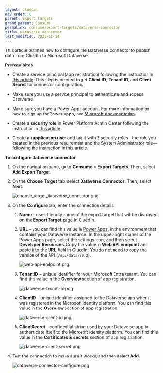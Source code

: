 ```yaml
---
layout: cluedin
nav_order: 6
parent: Export targets
grand_parent: Consume
permalink: consume/export-targets/dataverse-connector
title: Dataverse connector
last_modified: 2025-01-14
---
```


This article outlines how to configure the Dataverse connector to publish data from CluedIn to Microsoft Dataverse.

**Prerequisites:** 

- Create a service principal (app registration) following the instruction in [this article](/consume/export-targets/create-service-principal). This step is needed to get **Client ID**, **Tenant ID**, and **Client Secret** for connector configuration.

- Make sure you use a service principal to authenticate and access Dataverse.

- Make sure you have a Power Apps account. For more information on how to sign up for Power Apps, see [Microsoft documentation](https://learn.microsoft.com/en-us/power-apps/maker/signup-for-powerapps).

- Create a **security role** in Power Platform Admin Center following the instruction in [this article](/consume/export-targets/create-security-role).

- Create an **application user** and tag it with 2 security roles—the role you created in the previous requirement and the System Administrator role—following the instruction in [this article](/consume/export-targets/create-application-user).

**To configure Dataverse connector**

1. On the navigation pane, go to **Consume** > **Export Targets**. Then, select **Add Export Target**.

1. On the **Choose Target** tab, select **Dataverse Connector**. Then, select **Next**.

    ![choose_target_dataverse_connector.png](../../assets/images/consume/export-targets/choose_target_dataverse_connector.png)

1. On the **Configure** tab, enter the connection details:

    1. **Name** – user-friendly name of the export target that will be displayed on the **Export Target** page in CluedIn.

    1. **URL** – you can find this value in [Power Apps](https://make.powerapps.com/), in the environment that contains your Dataverse instance. In the upper-right corner of the Power Apps page, select the settings icon, and then select **Developer Resources**. Copy the value in **Web API endpoint** and paste it to the **URL** field in CluedIn. You do not need to copy the version of the API (`/api/data/v9.2`).

        ![web-api-endpoint.png](../../assets/images/consume/export-targets/web-api-endpoint.png)

    1. **TenantID** – unique identifier for your Microsoft Entra tenant. You can find this value in the **Overview** section of app registration.

        ![dataverse-tenant-id.png](../../assets/images/consume/export-targets/dataverse-tenant-id.png)

    1. **ClientID** – unique identifier assigned to the Dataverse app when it was registered in the Microsoft identity platform. You can find this value in the **Overview** section of app registration.

        ![dataverse-client-id.png](../../assets/images/consume/export-targets/dataverse-client-id.png)

    1. **ClientSecret** – confidential string used by your Dataverse app to authenticate itself to the Microsoft identity platform. You can find this value in the **Certificates & secrets** section of app registration.

        ![dataverse-client-secret.png](../../assets/images/consume/export-targets/dataverse-client-secret.png)

1. Test the connection to make sure it works, and then select **Add**.

    ![dataverse-connector-configure.png](../../assets/images/consume/export-targets/dataverse-connector-configure.png)